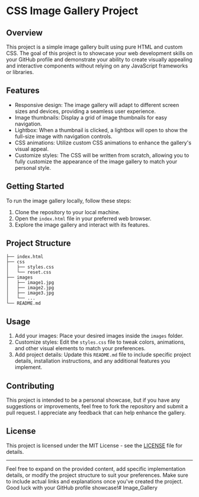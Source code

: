# CSS Image Gallery Project

## Overview

This project is a simple image gallery built using pure HTML and custom CSS. The goal of this project is to showcase your web development skills on your GitHub profile and demonstrate your ability to create visually appealing and interactive components without relying on any JavaScript frameworks or libraries.

## Features

- Responsive design: The image gallery will adapt to different screen sizes and devices, providing a seamless user experience.
- Image thumbnails: Display a grid of image thumbnails for easy navigation.
- Lightbox: When a thumbnail is clicked, a lightbox will open to show the full-size image with navigation controls.
- CSS animations: Utilize custom CSS animations to enhance the gallery's visual appeal.
- Customize styles: The CSS will be written from scratch, allowing you to fully customize the appearance of the image gallery to match your personal style.

## Getting Started

To run the image gallery locally, follow these steps:

1. Clone the repository to your local machine.
2. Open the `index.html` file in your preferred web browser.
3. Explore the image gallery and interact with its features.

## Project Structure

```
├── index.html
├── css
│   ├── styles.css
│   └── reset.css
├── images
│   ├── image1.jpg
│   ├── image2.jpg
│   ├── image3.jpg
│   └── ...
└── README.md
```

## Usage

1. Add your images: Place your desired images inside the `images` folder.
2. Customize styles: Edit the `styles.css` file to tweak colors, animations, and other visual elements to match your preferences.
3. Add project details: Update this `README.md` file to include specific project details, installation instructions, and any additional features you implement.

## Contributing

This project is intended to be a personal showcase, but if you have any suggestions or improvements, feel free to fork the repository and submit a pull request. I appreciate any feedback that can help enhance the gallery.

## License

This project is licensed under the MIT License - see the [LICENSE](LICENSE) file for details.

---

Feel free to expand on the provided content, add specific implementation details, or modify the project structure to suit your preferences. Make sure to include actual links and explanations once you've created the project. Good luck with your GitHub profile showcase!# Image_Gallery
